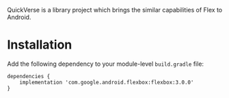 QuickVerse is a library project which brings the similar capabilities of Flex to Android.

# Installation
Add the following dependency to your module-level `build.gradle` file:

```
dependencies {
    implementation 'com.google.android.flexbox:flexbox:3.0.0'
}
```